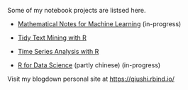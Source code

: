 
Some of my notebook projects are listsed here. 

- [Mathematical Notes for Machine Learning](https://qiushiyan.github.io/math-foundations/) (in-progress)

- [Tidy Text Mining with R](https://qiushiyan.github.io/tidy-text-mining/)

- [Time Series Analysis with R](https://qiushiyan.github.io/fpp/)

- [R for Data Science](https://qiushiyan.github.io/rfordatascience/) (partly chinese) (in-progress)


Visit my blogdown personal site at https://qiushi.rbind.io/

